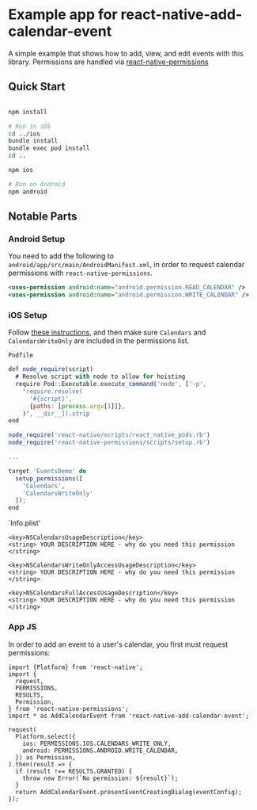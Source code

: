 # Example app for react-native-add-calendar-event

A simple example that shows how to add, view, and edit events with this library. Permissions are handled via [react-native-permissions](https://www.npmjs.com/package/react-native-permissions)

## Quick Start

```sh

npm install

# Run in iOS
cd ../ios
bundle install
bundle exec pod install
cd ..

npm ios

# Run on Android
npm android

```

## Notable Parts

### Android Setup

You need to add the following to `android/app/src/main/AndroidManifest.xml`, in order to request calendar permissions with `react-native-permissions`.

```xml
<uses-permission android:name="android.permission.READ_CALENDAR" />
<uses-permission android:name="android.permission.WRITE_CALENDAR" />
```

### iOS Setup

Follow [these instructions](https://github.com/zoontek/react-native-permissions/tree/v4#ios), and then make sure `Calendars` and `CalendarsWriteOnly` are included in the permissions list.

`Podfile`

```js
def node_require(script)
  # Resolve script with node to allow for hoisting
  require Pod::Executable.execute_command('node', ['-p',
    "require.resolve(
      '#{script}',
      {paths: [process.argv[1]]},
    )", __dir__]).strip
end

node_require('react-native/scripts/react_native_pods.rb')
node_require('react-native-permissions/scripts/setup.rb')

...

target 'EventsDemo' do
  setup_permissions([
    'Calendars',
    'CalendarsWriteOnly'
  ]);
end
```

`Info.plist'

```plist
<key>NSCalendarsUsageDescription</key>
<string> YOUR DESCRIPTION HERE - why do you need this permission </string>

<key>NSCalendarsWriteOnlyAccessUsageDescription</key>
<string> YOUR DESCRIPTION HERE - why do you need this permission </string>

<key>NSCalendarsFullAccessUsageDescription</key>
<string> YOUR DESCRIPTION HERE - why do you need this permission </string>
```

### App JS

In order to add an event to a user's calendar, you first must request permissions:

```tsx
import {Platform} from 'react-native';
import {
  request,
  PERMISSIONS,
  RESULTS,
  Permission,
} from 'react-native-permissions';
import * as AddCalendarEvent from 'react-native-add-calendar-event';

request(
  Platform.select({
    ios: PERMISSIONS.IOS.CALENDARS_WRITE_ONLY,
    android: PERMISSIONS.ANDROID.WRITE_CALENDAR,
  }) as Permission,
).then(result => {
  if (result !== RESULTS.GRANTED) {
    throw new Error(`No permission: ${result}`);
  }
  return AddCalendarEvent.presentEventCreatingDialog(eventConfig);
});
```
